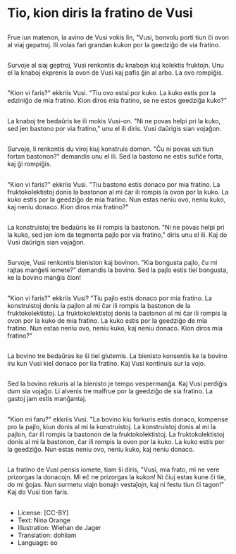 # Tio, kion diris la fratino de Vusi

##
Frue iun matenon, la avino de Vusi vokis lin, "Vusi, bonvolu porti tiun ĉi ovon al viaj gepatroj. Ili volas fari grandan kukon por la geedziĝo de via fratino.

##
Survoje al siaj geptroj, Vusi renkontis du knabojn kiuj kolektis fruktojn. Unu el la knaboj ekprenis la ovon de Vusi kaj pafis ĝin al arbo. La ovo rompiĝis.

##
"Kion vi faris?" ekkriis Vusi. "Tiu ovo estsi por kuko. La kuko estis por la edziniĝo de mia fratino. Kion diros mia fratino, se ne estos geedziĝa kuko?"

##
La knaboj tre bedaŭris ke ili mokis Vusi-on. "Ni ne povas helpi pri la kuko, sed jen bastono por via fratino," unu el ili diris. Vusi daŭrigis sian vojaĝon.

##
Survoje, li renkontis du viroj kiuj konstruis domon. "Ĉu ni povas uzi tiun fortan bastonon?" demandis unu el ili. Sed la bastono ne estis sufiĉe forta, kaj ĝi rompiĝis.

##
"Kion vi faris?" ekkriis Vusi. "Tiu bastono estis donaco por mia fratino. La fruktokolektistoj donis la bastonon al mi ĉar ili rompis la ovon por la kuko. La kuko estis por la geedziĝo de mia fratino. Nun estas neniu ovo, neniu kuko, kaj neniu donaco. Kion diros mia fratino?"

##
La konstruistoj tre bedaŭris ke ili rompis la bastonon. "Ni ne povas helpi pri la kuko, sed jen iom da tegmenta pajlo por via fratino," diris unu el ili. Kaj do Vusi daŭrigis sian vojaĝon.

##
Survoje, Vusi renkontis bieniston kaj bovinon. "Kia bongusta pajlo, ĉu mi rajtas manĝeti iomete?" demandis la bovino. Sed la pajlo estis tiel bongusta, ke la bovino manĝis ĉion!

##
"Kion vi faris?" ekkriis Vusi? "Tiu pajlo estis donaco por mia fratino. La konstruistoj donis la pajlon al mi ĉar ili rompis la bastonon de la fruktokolektistoj. La fruktokolektistoj donis la bastonon al mi ĉar ili rompis la ovon por la kuko de mia fratino. La kuko estis por la geedziĝo de mia fratino. Nun estas neniu ovo, neniu kuko, kaj neniu donaco. Kion diros mia fratino?"

##
La bovino tre bedaŭras ke ŝi tiel glutemis. La bienisto konsentis ke la bovino iru kun Vusi kiel donaco por lia fratino. Kaj Vusi kontinuis sur la vojo.

##
Sed la bovino rekuris al la bienisto je tempo vespermanĝa. Kaj Vusi perdiĝis dum sia vojaĝo. Li alvenis tre malfrue por la geedziĝo de sia fratino. La gastoj jam estis manĝantaj.

##
"Kion mi faru?" ekkriis Vusi. "La bovino kiu forkuris estis donaco, kompense pro la pajlo, kiun donis al mi la konstruistoj. La konstruistoj donis al mi la pajlon, ĉar ili rompis la bastonon de la fruktokolektistoj. La fruktokolektistoj donis al mi la bastonon, ĉar ili rompis la ovon por la kuko. La kuko estis por la geedziĝo. Nun estas neniu ovo, neniu kuko, kaj neniu donaco.

##
La fratino de Vusi pensis iomete, tiam ŝi diris, "Vusi, mia frato, mi ne vere prizorgas la donacojn. Mi eĉ ne prizorgas la kukon! Ni ĉiuj estas kune ĉi tie, do mi ĝojas. Nun surmetu viajn bonajn vestaĵojn, kaj ni festu tiun ĉi tagon!" Kaj do Vusi tion faris.

##
* License: [CC-BY]
* Text: Nina Orange
* Illustration: Wiehan de Jager
* Translation: dohliam
* Language: eo
